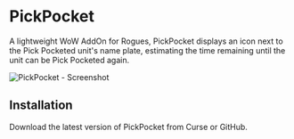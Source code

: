 # PickPocket

A lightweight WoW AddOn for Rogues, PickPocket displays an icon next to the Pick Pocketed unit's name plate, estimating the time remaining until the unit can be Pick Pocketed again.

![PickPocket - Screenshot](https://user-images.githubusercontent.com/86801115/180946109-92b4d7fd-86bc-46e8-9ee8-45381d8c2f23.png)

## Installation

Download the latest version of PickPocket from Curse or GitHub.
